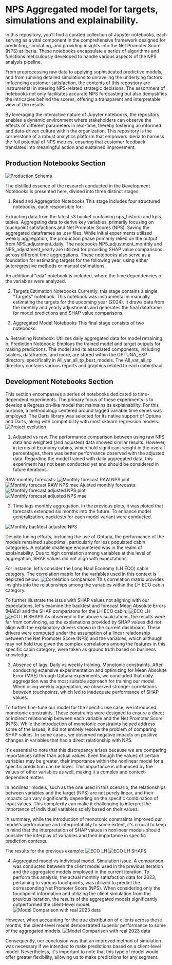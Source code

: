 # NPS Aggregated model for targets, simulations and explainability.

In this repository, you'll find a curated collection of Jupyter notebooks, each serving as a vital component in the comprehensive framework designed for predicting, simulating, and providing insights into the Net Promoter Score (NPS) at Iberia. These notebooks encapsulate a series of algorithms and functions meticulously developed to handle various aspects of the NPS analysis pipeline.

From preprocessing raw data to applying sophisticated predictive models, and from running detailed simulations to unraveling the underlying factors influencing customer satisfaction, the contents of this repository are instrumental in steering NPS-related strategic decisions. The assortment of notebooks not only facilitates accurate NPS forecasting but also demystifies the intricacies behind the scores, offering a transparent and interpretable view of the results.

By leveraging the interactive nature of Jupyter notebooks, the repository enables a dynamic environment where stakeholders can observe the effects of different parameters in real-time, thereby fostering an informed and data-driven culture within the organization. This repository is the cornerstone of a robust analytics platform that empowers Iberia to harness the full potential of NPS metrics, ensuring that customer feedback translates into meaningful action and sustained improvement.

## Production Notebooks Section
![Production Schema](readme_images/Esquema_NPS_Reforecast.png)

The distilled essence of the research conducted in the Development Notebooks is presented here, divided into three distinct stages:

1. Read and Aggregation Notebooks
This stage includes four structured notebooks, each responsible for:

Extracting data from the latest s3 bucket containing nps_historic and kpis tables.
Aggregating data to derive key variables, primarily focusing on touchpoint satisfactions and Net Promoter Scores (NPS).
Saving the aggregated dataframes as .csv files.
While initial experiments utilized weekly aggregation, the production phase primarily relied on the output from NPS_adjustment_daily. The notebooks NPS_adjustment_monthly and NPS_adjustment_yearly are utilized for providing SHAP value comparisons across different time aggregations. These notebooks also serve as a foundation for estimating targets for the following year, using either autoregressive methods or manual estimations.

An additional "eda" notebook is included, where the time dependencies of the variables were analyzed.

2. Targets Estimation Notebooks
Currently, this stage contains a single "Targets" notebook. This notebook was instrumental in manually estimating the targets for the upcoming year (2024). It draws data from the monthly and yearly adjustments and generates the final dataframe for model predictions and SHAP value comparisons.

3. Aggregated Model Notebooks
This final stage consists of two notebooks:

a. Retraining Notebook: Utilizes daily aggregated data for model retraining.
b. Prediction Notebook: Employs the trained model and target outputs for making predictions.
The model and its associated components, including scalers, dataframes, and more, are stored within the OPTUNA_EXP directory, specifically in All_var_all_tp_best_models. The All_var_all_tp directory contains various reports and graphics related to each cabin/haul.


## Development Notebooks Section
This section encompasses a series of notebooks dedicated to time-dependent experiments. The primary focus of these experiments is to develop a Regression-like model that maintains its explainability. For this purpose, a methodology centered around lagged variable time series was employed. The Darts library was selected for its native support of Optuna and Darts, along with compatibility with most sklearn regression models.
![Project evolution](readme_images/project_evolution.png)

1. Adjusted vs raw. 
The performance comparison between using raw NPS data and weighted (and adjusted) data showed similar results. However, in terms of Economy cabins, which hold significant weight in the overall percentages, there was better performance observed with the adjusted data. Regarding the model trained with daily aggregated data, this experiment has not been conducted yet and should be considered in future iterations.

RAW monthly forecasts:
![Monthly forecast RAW NPS plot](readme_images/NPS_raw_forecast.png)
![Monthly forecast RAW NPS mae](readme_images/NPS_raw_mae.png)
Ajusted monthly forecasts:
![Monthly forecast adjusted NPS plot](readme_images/NPS_adjusted_forecast.png)
![Monthly forecast adjusted NPS mae](readme_images/NPS_adjusted_mae.png)

2. Time lags monthly aggregation. 
In the previous plots, it was ploted that forecasts extended six months into the future. To enhance model generalization, backtests for each model variant were conducted.

![Monthly backtest adjusted NPS](readme_images/NPS_adjusted_backtest.png)

Despite tuning efforts, including the use of Optuna, the performance of the models remained suboptimal, particularly for less populated cabin categories. A notable challenge encountered was in the realm of explainability. Due to high correlation among variables at this level of aggregation, SHAP values did not align with expectations. 

For instance, let's consider the Long Haul Economy (LH ECO) cabin category. The correlation matrix for the variables used in this context is depicted below:
![Correlation comparison](readme_images/correlation_comparison.png)
This correlation matrix provides insights into the relationships among the variables within the LH ECO cabin category.

To further illustrate the issue with SHAP values not aligning with our expectations, let's examine the backtest and forecast Mean Absolute Errors (MAEs) and the SHAP comparisons for the LH ECO cabin:
![ECO LH](readme_images/eco_LH_comparison.png)
![ECO LH SHAPS](readme_images/eco_LH_shaps.png)
As observed in the above visualizations, the results were far from convincing, as the explanations provided by SHAP values did not align with the explanatory drivers shown in the current dashboard. These drivers were computed under the assumption of a linear relationship between the Net Promoter Score (NPS) and the variables, which allthough may not hold true given the complex correlations among the features in this specific cabin category, were taken as ground truth based on business knowledge.


3. Absence of lags. Daily vs weekly training. Monotonic constraints.
After conducting extensive experimentation and optimizing for Mean Absolute Error (MAE) through Optuna experiments, we concluded that daily aggregation was the most suitable approach for training our model. When using weekly aggregation, we observed stronger correlations between touchpoints, which led to inadequate performance of SHAP values.

To further fine-tune our model for the specific use case, we introduced monotonic constraints. These constraints were designed to ensure a direct or indirect relationship between each variable and the Net Promoter Score (NPS). While the introduction of monotonic constraints helped address some of the issues, it did not entirely resolve the problem of comparing SHAP values. In some cases, we observed negative impacts on positive changes in variables that had a direct relationship with NPS.

It's essential to note that this discrepancy arises because we are comparing importances rather than actual values. Even though the values of certain variables may be greater, their importance within the nonlinear model for a specific prediction can be lower. This importance is influenced by the values of other variables as well, making it a complex and context-dependent matter.

In nonlinear models, such as the one used in this scenario, the relationships between variables and the target (NPS) are not purely linear, and their impacts can vary significantly depending on the specific combination of input values. This complexity can make it challenging to interpret the importance of individual variables solely based on their values.

In summary, while the introduction of monotonic constraints improved our model's performance and interpretability to some extent, it's crucial to keep in mind that the interpretation of SHAP values in nonlinear models should consider the interplay of variables and their importance in specific prediction contexts.

The results for the previous example: 
![ECO LH](readme_images/eco_LH_daily.png)
![ECO LH SHAPS](readme_images/eco_LH_dailydash.png)


4. Aggregated model vs individual model. Simulation issue.
A comparison was conducted between the client model used in the previous iteration and the aggregated models employed in the current iteration. To perform this analysis, the actual monthly satisfaction data for 2023, pertaining to various touchpoints, was utilized to predict the corresponding Net Promoter Score (NPS). When considering only the touchpoint information and utilizing the client simulation from the previous iteration, the results of the aggregated models significantly outperformed the client-level model.
![Model Comparison with real 2023 data](readme_images/model_comparison.png)

However, when accounting for the true distribution of clients across these months, the client-level model demonstrated superior performance to some of the aggregated models. 
![Model Comparison with real 2023 data](readme_images/model_comparison_2.png)

Consequently, our conclusion was that an improved method of simulation was necessary if we intended to make predictions based on a client-level model. Nevertheless, it's important to note that this type of model would offer greater flexibility, allowing us to make predictions for any segment.